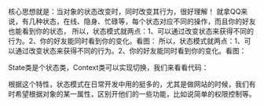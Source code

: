 核心思想就是：当对象的状态改变时，同时改变其行为，很好理解！
就拿QQ来说，有几种状态，在线、隐身、忙碌等，每个状态对应不同的操作，而且你的好友也能看到你的状态，
所以，状态模式就两点：1、可以通过改变状态来获得不同的行为。2、你的好友能同时看到你的变化。看图：
所以，状态模式就两点：1、可以通过改变状态来获得不同的行为。2、你的好友能同时看到你的变化。看图：


State类是个状态类，Context类可以实现切换，我们来看看代码：


根据这个特性，状态模式在日常开发中用的挺多的，尤其是做网站的时候，我们有时希望根据对象的某一属性，区别开他们的一些功能，比如说简单的权限控制等。